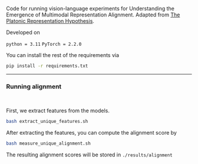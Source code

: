 Code for running vision-language experiments for Understanding the Emergence of Multimodal Representation Alignment. Adapted from [The Platonic Representation Hypothesis](http://arxiv.org/abs/2405.07987).


Developed on  

`python = 3.11`
`PyTorch = 2.2.0`

You can install the rest of the requirements via

```bash
pip install -r requirements.txt
```

<hr>

<h3> Running alignment </h3>
<br />

First, we extract features from the models.

```bash
bash extract_unique_features.sh
```

After extracting the features, you can compute the alignment score by 

```bash
bash measure_unique_alignment.sh
```

The resulting alignment scores will be stored in `./results/alignment`


